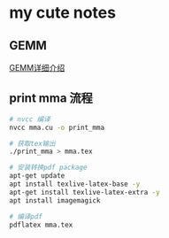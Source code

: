 # my cute notes
## GEMM

[GEMM详细介绍](./1_GEMM/readme.md)



## print mma 流程
```bash
# nvcc 编译
nvcc mma.cu -o print_mma

# 获取tex输出
./print_mma > mma.tex

# 安装转换pdf package
apt-get update
apt install texlive-latex-base -y
apt-get install texlive-latex-extra -y
apt install imagemagick

# 编译pdf 
pdflatex mma.tex
